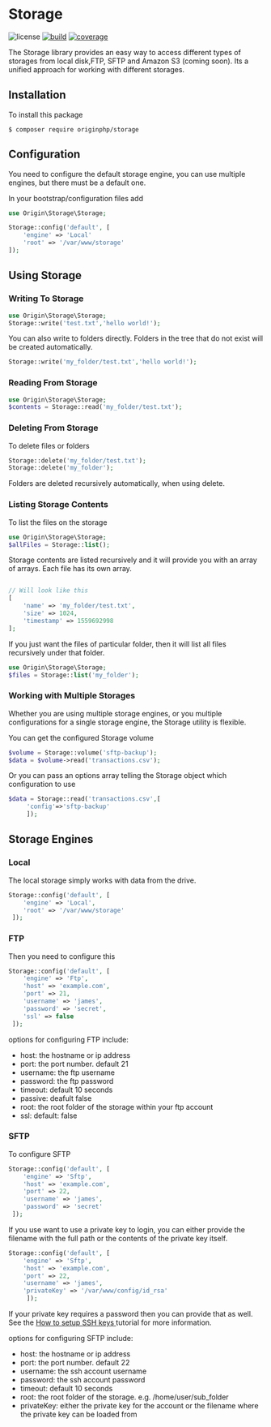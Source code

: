 # Storage

![license](https://img.shields.io/badge/license-MIT-brightGreen.svg)
[![build](https://travis-ci.org/originphp/storage.svg?branch=master)](https://travis-ci.org/originphp/storage)
[![coverage](https://coveralls.io/repos/github/originphp/storage/badge.svg?branch=master)](https://coveralls.io/github/originphp/storage?branch=master)

The Storage library provides an easy way to access different types of storages from local disk,FTP, SFTP and Amazon S3 (coming soon). Its a unified approach for working with different storages.

## Installation

To install this package

```linux
$ composer require originphp/storage
```

## Configuration

You need to configure the default storage engine, you can use multiple engines, but there must be a default one.

In your bootstrap/configuration files add

```php
use Origin\Storage\Storage;

Storage::config('default', [
    'engine' => 'Local'
    'root' => '/var/www/storage'
]);
```


## Using Storage


### Writing To Storage

```php
use Origin\Storage\Storage;
Storage::write('test.txt','hello world!');
```

You can also write to folders directly. Folders in the tree that do not exist will be created automatically.

```php
Storage::write('my_folder/test.txt','hello world!');
```

### Reading From Storage

```php
use Origin\Storage\Storage;
$contents = Storage::read('my_folder/test.txt');
```

### Deleting From Storage

To delete files or folders

```php
Storage::delete('my_folder/test.txt');
Storage::delete('my_folder');
```

Folders are deleted recursively automatically, when using delete.

### Listing Storage Contents

To list the files on the storage

```php
use Origin\Storage\Storage;
$allFiles = Storage::list();
```

Storage contents are listed recursively and it will provide you with an array of arrays. Each file has its own array.

```php

// Will look like this
[
    'name' => 'my_folder/test.txt',
    'size' => 1024,
    'timestamp' => 1559692998
];

```

If you just want the files of particular folder, then it will list all files recursively under that folder.

```php
use Origin\Storage\Storage;
$files = Storage::list('my_folder');
```

### Working with Multiple Storages


Whether you are using multiple storage engines, or you multiple configurations for a single storage engine, the Storage utility is flexible.

You can get the configured Storage volume

```php
$volume = Storage::volume('sftp-backup');
$data = $volume->read('transactions.csv');
```

Or you can pass an options array telling the Storage object which configuration to use

```php
$data = Storage::read('transactions.csv',[
     'config'=>'sftp-backup'
     ]);
```

## Storage Engines

### Local

The local storage simply works with data from the drive.

```php
Storage::config('default', [
    'engine' => 'Local',
    'root' => '/var/www/storage'
 ]);
```

### FTP

Then you need to configure this

```php
Storage::config('default', [
    'engine' => 'Ftp',
    'host' => 'example.com',
    'port' => 21,
    'username' => 'james',
    'password' => 'secret',
    'ssl' => false
 ]);
```

options for configuring FTP include:

- host: the hostname or ip address
- port: the port number. default 21
- username: the ftp username
- password: the ftp password
- timeout: default 10 seconds
- passive: deafult false
- root: the root folder of the storage within your ftp account
- ssl: default: false

### SFTP

To configure SFTP

```php
Storage::config('default', [
    'engine' => 'Sftp',
    'host' => 'example.com',
    'port' => 22,
    'username' => 'james',
    'password' => 'secret'
 ]);
```

If you use want to use a private key to login, you can either provide the filename with the full path or the contents of the private key itself.


```php
Storage::config('default', [
    'engine' => 'Sftp',
    'host' => 'example.com',
    'port' => 22,
    'username' => 'james',
    'privateKey' => '/var/www/config/id_rsa'
     ]);
```

If your private key requires a password then you can provide that as well. See the [How to setup SSH keys ](https://linuxize.com/post/how-to-set-up-ssh-keys-on-ubuntu-1804/) tutorial for more information.

options for configuring SFTP include:

- host: the hostname or ip address
- port: the port number. default 22
- username: the ssh account username
- password: the ssh account password
- timeout: default 10 seconds
- root: the root folder of the storage. e.g. /home/user/sub_folder
- privateKey: either the private key for the account or the filename where the private key can be loaded from
